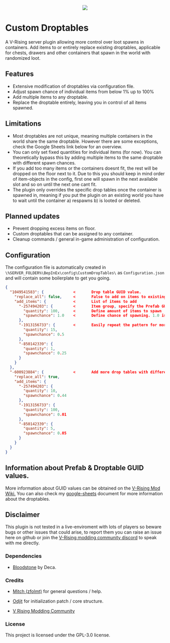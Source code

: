 <p align="center"><img src="https://i.imgur.com/Xwt45xO.jpeg"/></p>

# Custom Droptables
A V-Rising server plugin allowing more control over loot spawns in containers. Add items to or entirely replace existing droptables, applicable for chests, drawers and other containers that spawn in the world with randomized loot.

## Features
- Extensive modification of droptables via configuration file.
- Adjust spawn chance of individual items from below 1% up to 100%
- Add multiple items to any droptable.
- Replace the droptable entirely, leaving you in control of all items spawned.

## Limitations
- Most droptables are not unique, meaning multiple containers in the world share the same droptable. However there are some exceptions, check the Google Sheets link below for an overview.
- You can only set fixed quantities for individual items (for now). You can theoretically bypass this by adding multiple items to the same droptable with different spawn chances.
- If you add too many items or the containers doesnt fit, the rest will be dropped on the floor next to it. Due to this you should keep in mind order of item-objects in the config, first one will spawn in the next available slot and so on until the next one cant fit.
- The plugin only overrides the specific drop tables once the container is spawned in, meaning if you put the plugin on an existing world you have to wait until the container a) respawns b) is looted or deleted.

## Planned updates
- Prevent dropping excess items on floor.
- Custom droptables that can be assigned to any container.
- Cleanup commands / general in-game administration of configuration.

## Configuration
The configuration file is automatically created in `\%SERVER_FOLDER%\BepInEx\config\CustomDropTables\` as `Configuration.json` and will contain some boilerplate to get you going.
```json
{
  "1049541583": {             <       Drop table GUID value.
    "replace_all": false,     <       False to add on items to existing droptable, true to replace all items.
    "add_items": {            <       List of items to add
      "-257494203": {         <       Item group, specify the Prefab GUID you want to spawn as the "Key" value of the group.
        "quantity": 100,      <       Define amount of items to spawn
        "spawnchance": 1.0    <       Define chance of spawning. 1.0 is 100%, 0.5 is 50%, 0.25 is 25% and so on.
      },                               
      "-1913156733": {        <       Easily repeat the pattern for more items.
        "quantity": 15,
        "spawnchance": 0.5
      },
      "-850142339": {
        "quantity": 1,
        "spawnchance": 0.25
      }
    }
  },
  "-600923884": {             <       Add more drop tables with different items.
    "replace_all": true,
    "add_items": {
      "-257494203": {
        "quantity": 10,
        "spawnchance": 0.44
      },
      "-1913156733": {
        "quantity": 100,
        "spawnchance": 0.01
      },
      "-850142339": {
        "quantity": 5,
        "spawnchance": 0.05
      }
    }
  }
}
```

## Information about Prefab & Droptable GUID values.
More information about GUID values can be obtained on the [V-Rising Mod Wiki.](https://wiki.vrisingmods.com/prefabs/All)
You can also check my [google-sheets](https://docs.google.com/spreadsheets/d/1rnUhI94OsQjDguQZr2sxKGTnhVt1W-emFUXpQFfnAKA/edit?usp=sharing) document for more information about the droptables.

## Disclaimer
This plugin is not tested in a live-enviroment with lots of players so beware bugs or other issues that could arise, to report them you can raise an issue here on github or join the [V-Rising modding community discord](https://discord.com/invite/QG2FmueAG9) to speak with me directly.

### Dependencies
- [Bloodstone](https://thunderstore.io/c/v-rising/p/deca/Bloodstone/) by Deca.

### Credits
- [Mitch (zfolmt)](https://github.com/mfoltz) for general questions / help.
- [Odjit](https://github.com/Odjit) for initialization patch / core structure.

- [V Rising Modding Community](https://vrisingmods.com)

### License

This project is licensed under the GPL-3.0 license.
